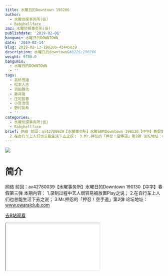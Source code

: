 ```yaml
---
title: 水曜日的Downtown 190206
author:
  - 水曜侦探事务所(仮)
  - Babyhellface
zmz: 水曜侦探事务所(仮)
publishdate: '2019-02-06'
bangumi: 水曜日的DOWNTOWN
date: '2019-02-14'
slug: 2019-02-13-190206-43445039
description: 水曜日的downtown&#8226;190206
weight: 9786.0
bangumis:
  - 水曜日的DOWNTOWN
  - ''
tags:
  - 高桥茂雄
  - 松本人志
  - 浜田雅功
  - 藤井隆
  - 庄司智春
  - 小宫浩信
  - 野村祐希
  - ''
categories:
  - 水曜侦探事务所(仮)
  - Babyhellface
brief: 网络 前回：av42780039【水曜事务所】水曜日的Downtown 190130【中字】春假第三弹 本期内容： 1.录制过程中艺人很容易被放置Play之说；
  2.在自行车上人们也总能生活下去之说； 3.Mr.押忍的「押忍！空手道」第2弹 论坛地址：www.owaraiclub.com
---
```

![](https://i.imgur.com/jjzp9uO.jpg)
# 简介  
网络
前回：av42780039【水曜事务所】水曜日的Downtown 190130【中字】春假第三弹 
本期内容：
1.录制过程中艺人很容易被放置Play之说；
2.在自行车上人们也总能生活下去之说；
3.Mr.押忍的「押忍！空手道」第2弹
论坛地址：www.owaraiclub.com  

[去B站观看](https://www.bilibili.com/video/av43445039/)
<div class ="resp-container"><iframe class="testiframe" src="//player.bilibili.com/player.html?aid=43445039"", scrolling="no", allowfullscreen="true" > </iframe></div> 
